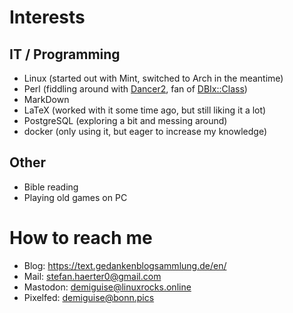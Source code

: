 # Interests

## IT / Programming

- Linux (started out with Mint, switched to Arch in the meantime)
- Perl (fiddling around with [Dancer2](https://metacpan.org/dist/Dancer2/view/lib/Dancer2/Manual.pod), fan of [DBIx::Class](https://metacpan.org/pod/DBIx::Class))
- MarkDown
- LaTeX (worked with it some time ago, but still liking it a lot)
- PostgreSQL (exploring a bit and messing around)
- docker (only using it, but eager to increase my knowledge)

## Other

- Bible reading
- Playing old games on PC

# How to reach me

- Blog: https://text.gedankenblogsammlung.de/en/
- Mail: stefan.haerter0@gmail.com
- Mastodon: demiguise@linuxrocks.online
- Pixelfed: demiguise@bonn.pics
